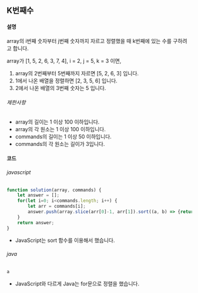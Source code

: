 ## K번째수

#### 설명

array의 i번째 숫자부터 j번째 숫자까지 자르고 정렬했을 때 k번째에 있는 수를 구하려고 합니다.

array가 [1, 5, 2, 6, 3, 7, 4], i = 2, j = 5, k = 3 이면,

1. array의 2번째부터 5번째까지 자르면 [5, 2, 6, 3] 입니다.
2. 1에서 나온 배열을 정렬하면 [2, 3, 5, 6] 입니다.
3. 2에서 나온 배열의 3번째 숫자는 5 입니다.

###### 제한사항

- array의 길이는 1 이상 100 이하입니다.
- array의 각 원소는 1 이상 100 이하입니다.
- commands의 길이는 1 이상 50 이하입니다.
- commands의 각 원소는 길이가 3입니다.

#### 코드

###### javascript

```javascript
function solution(array, commands) {
    let answer = [];
    for(let i=0; i<commands.length; i++) {
        let arr = commands[i];
        answer.push(array.slice(arr[0]-1, arr[1]).sort((a, b) => {return a-b})[arr[2]-1]);
    }
    return answer;
}
```

* JavaScript는 sort 함수를 이용해서 했습니다.

###### java

```java
a
```

* JavaScript와 다르게 Java는 for문으로 정렬을 했습니다.